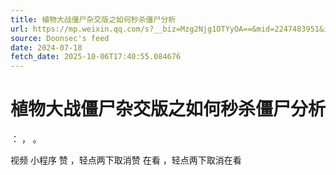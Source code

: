 ```yaml
---
title: 植物大战僵尸杂交版之如何秒杀僵尸分析
url: https://mp.weixin.qq.com/s?__biz=Mzg2Njg1OTYyOA==&mid=2247483951&idx=1&sn=bebb7e9ee6968546b0c5217ba66c066c
source: Doonsec's feed
date: 2024-07-18
fetch_date: 2025-10-06T17:40:55.084676
---
```


# 植物大战僵尸杂交版之如何秒杀僵尸分析

：
，
。

视频
小程序
赞
，轻点两下取消赞
在看
，轻点两下取消在看